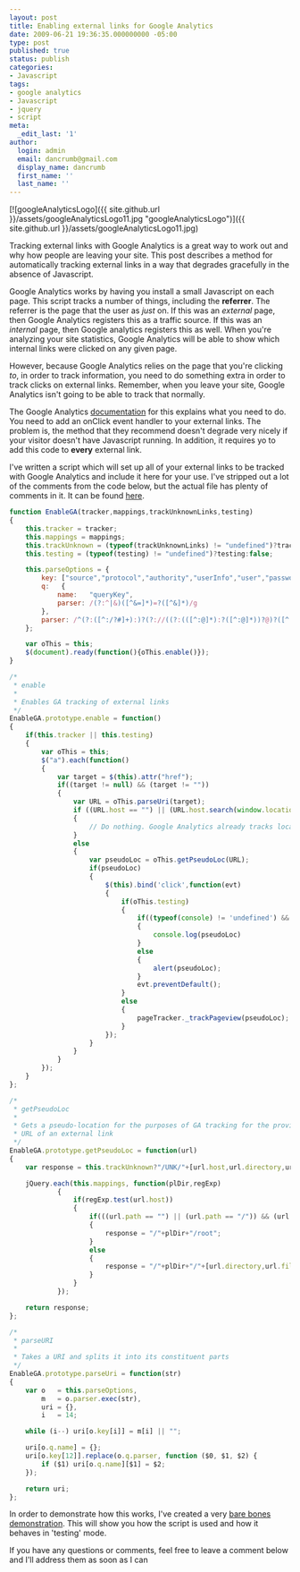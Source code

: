 ```yaml
---
layout: post
title: Enabling external links for Google Analytics
date: 2009-06-21 19:36:35.000000000 -05:00
type: post
published: true
status: publish
categories:
- Javascript
tags:
- google analytics
- Javascript
- jquery
- script
meta:
  _edit_last: '1'
author:
  login: admin
  email: dancrumb@gmail.com
  display_name: dancrumb
  first_name: ''
  last_name: ''
---
```

[![googleAnalyticsLogo]({{ site.github.url }}/assets/googleAnalyticsLogo11.jpg "googleAnalyticsLogo")]({{ site.github.url }}/assets/googleAnalyticsLogo11.jpg)

Tracking external links with Google Analytics is a great way to work out and why how people are leaving your site. This post describes a method for automatically tracking external links in a way that degrades gracefully in the absence of Javascript.  

Google Analytics works by having you install a small Javascript on each page. This script tracks a number of things, including the **referrer**. The referrer is the page that the user as _just_ on. If this was an _external_ page, then Google Analytics registers this as a traffic source. If this was an _internal_ page, then Google analytics registers this as well. When you're analyzing your site statistics, Google Analytics will be able to show which internal links were clicked on any given page.

However, because Google Analytics relies on the page that you're clicking _to_, in order to track information, you need to do something extra in order to track clicks on external links. Remember, when you leave your site, Google Analytics isn't going to be able to track that normally.

The Google Analytics [documentation](http://www.google.com/support/analytics/bin/answer.py?hl=en&answer=72712) for this explains what you need to do. You need to add an onClick event handler to your external links. The problem is, the method that they recommend doesn't degrade very nicely if your visitor doesn't have Javascript running. In addition, it requires yo to add this code to **every** external link.

I've written a script which will set up all of your external links to be tracked with Google Analytics and include it here for your use. I've stripped out a lot of the comments from the code below, but the actual file has plenty of comments in it. It can be found [here](/js/EnableGA.js).

```javascript
function EnableGA(tracker,mappings,trackUnknownLinks,testing)
{
	this.tracker = tracker;
	this.mappings = mappings;
	this.trackUnknown = (typeof(trackUnknownLinks) != "undefined")?trackUnknownLinks:false;
	this.testing = (typeof(testing) != "undefined")?testing:false;

	this.parseOptions = {
		key: ["source","protocol","authority","userInfo","user","password","host","port","relative","path","directory","file","query","anchor"],
		q:   {
			name:   "queryKey",
			parser: /(?:^|&)([^&=]*)=?([^&]*)/g
		},
		parser: /^(?:([^:/?#]+):)?(?://((?:(([^:@]*):?([^:@]*))?@)?([^:/?#]*)(?::(d*))?))?((((?:[^?#/]*/)*)([^?#]*))(?:?([^#]*))?(?:#(.*))?)/
	};

	var oThis = this;
    $(document).ready(function(){oThis.enable()});
}

/*
 * enable
 *
 * Enables GA tracking of external links
 */
EnableGA.prototype.enable = function()
{
	if(this.tracker || this.testing)
	{
		var oThis = this;
		$("a").each(function()
		{
			var target = $(this).attr("href");
			if((target != null) && (target != ""))
			{
				var URL = oThis.parseUri(target);
				if ((URL.host == "") || (URL.host.search(window.location.hostname)>=0))
				{
					// Do nothing. Google Analytics already tracks local files
				}
				else
				{
					var pseudoLoc = oThis.getPseudoLoc(URL);
					if(pseudoLoc)
					{
						$(this).bind('click',function(evt)
						{
							if(oThis.testing)
							{
								if((typeof(console) != 'undefined') && (typeof(console.log) != 'undefined'))
								{
									console.log(pseudoLoc)
								}
								else
								{
									alert(pseudoLoc);
								}
								evt.preventDefault();
							}
							else
							{
								pageTracker._trackPageview(pseudoLoc);
							}
						});
					}
				}
			}
		});
	}
};

/*
 * getPseudoLoc
 *
 * Gets a pseudo-location for the purposes of GA tracking for the provided
 * URL of an external link
 */
EnableGA.prototype.getPseudoLoc = function(url)
{
	var response = this.trackUnknown?"/UNK/"+[url.host,url.directory,url.file].join(''):null;

	jQuery.each(this.mappings, function(plDir,regExp)
			{
				if(regExp.test(url.host))
				{
					if(((url.path == "") || (url.path == "/")) && (url.file == ""))
					{
						response = "/"+plDir+"/root";
					}
					else
					{
						response = "/"+plDir+"/"+[url.directory,url.file].join('/');
					}
				}
			});

	return response;
};

/*
 * parseURI
 *
 * Takes a URI and splits it into its constituent parts
 */
EnableGA.prototype.parseUri = function(str)
{
	var	o   = this.parseOptions,
		m   = o.parser.exec(str),
		uri = {},
		i   = 14;

	while (i--) uri[o.key[i]] = m[i] || "";

	uri[o.q.name] = {};
	uri[o.key[12]].replace(o.q.parser, function ($0, $1, $2) {
		if ($1) uri[o.q.name][$1] = $2;
	});

	return uri;
};
```

In order to demonstrate how this works, I've created a very [bare bones demonstration](/examples/EnableGADemo.html). This will show you how the script is used and how it behaves in 'testing' mode.

If you have any questions or comments, feel free to leave a comment below and I'll address them as soon as I can
